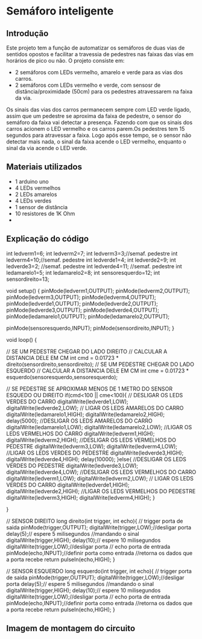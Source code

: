 # Semáforo inteligente

## Introdução

  Este projeto tem a função de automatizar os semáforos de duas vias de sentidos opostos e facilitar a travessia de pedestres nas faixas das vias em horários de pico ou não. O projeto consiste em:
  
  - 2 semáforos com LEDs vermelho, amarelo e verde para as vias dos carros.
  - 2 semáforos com LEDs vermelho e verde, com sensosr de distância/proximidade (50cm) para os pedestres atravessarem na faixa da via.

  Os sinais das vias dos carros permanecem sempre com LED verde ligado, assim que um pedestre se aproxima da faixa de pedestre, o sensor do semáforo da faixa vai detectar a presença. Fazendo com que os sinais dos carros acionem o LED vermelho e os carros parem.Os pedestres tem 15 segundos para atravessar a faixa. Logo após esse tempo, se o sensor não detectar mais nada, o sinal da faixa acende o LED vermelho, enquanto o sinal da via acende o LED verde.


## Materiais utilizados
  - 1 arduino uno
  - 4 LEDs vermelhos
  - 2 LEDs amarelos
  - 4 LEDs verdes
  - 1 sensor de distância
  - 10 resistores de 1K Ohm
  - 

## Explicação do código

int ledverm1=6;
int ledverm2=7; 
int ledverm3=3;//semaf. pedestre
int ledverm4=10;//semaf. pedestre
int ledverde1=4;
int ledverde2=9;
int ledverde3=2; //semaf. pedestre
int ledverde4=11; //semaf. pedestre
int ledamarelo1=5;
int ledamarelo2=8;
int sensoresquerdo=12;
int sensordireito=13;

void setup()
{
  pinMode(ledverm1,OUTPUT);
  pinMode(ledverm2,OUTPUT);
  pinMode(ledverm3,OUTPUT);
  pinMode(ledverm4,OUTPUT);
  pinMode(ledverde1,OUTPUT);
  pinMode(ledverde2,OUTPUT);
  pinMode(ledverde3,OUTPUT);
  pinMode(ledverde4,OUTPUT);
  pinMode(ledamarelo1,OUTPUT);
  pinMode(ledamarelo2,OUTPUT);
  
  pinMode(sensoresquerdo,INPUT);
  pinMode(sensordireito,INPUT);
}

void loop()
{
  
  // SE UM PEDESTRE CHEGAR DO LADO DIREITO
  // CALCULAR A DISTANCIA DELE EM CM
  int cmd = 0.01723 * direito(sensordireito,sensordireito);
  // SE UM PEDESTRE CHEGAR DO LADO ESQUERDO
  // CALCULAR A DISTANCIA DELE EM CM
  int cme = 0.01723 * esquerdo(sensoresquerdo,sensoresquerdo);
  
  // SE PEDESTRE SE APROXIMAR MENOS DE 1 METRO DO SENSOR ESQUEDO OU DIREITO
  if(cmd<100 || cme<100){ 
  	// DESLIGAR OS LEDS VERDES DO CARRO
    digitalWrite(ledverde1,LOW);
    digitalWrite(ledverde2,LOW);
    // LIGAR OS LEDS AMARELOS DO CARRO
    digitalWrite(ledamarelo1,HIGH);
    digitalWrite(ledamarelo2,HIGH);
    delay(5000);
    //DESLIGAR OS LEDS AMARELOS DO CARRO
    digitalWrite(ledamarelo1,LOW);
    digitalWrite(ledamarelo2,LOW);
    //LIGAR OS LEDS VERMELHOS DO CARRO
    digitalWrite(ledverm1,HIGH);
    digitalWrite(ledverm2,HIGH);
    //DESLIGAR OS LEDS VERMELHOS DO PEDESTRE
    digitalWrite(ledverm3,LOW);
    digitalWrite(ledverm4,LOW);
    //LIGAR OS LEDS VERDES DO PEDESTRE
    digitalWrite(ledverde3,HIGH);
    digitalWrite(ledverde4,HIGH);
    delay(10000);
  }else{
    //DESLIGAR OS LEDS VERDES DO PEDESTRE
    digitalWrite(ledverde3,LOW);
    digitalWrite(ledverde4,LOW);
    //DESLIGAR OS LEDS VERMELHOS DO CARRO
    digitalWrite(ledverm1,LOW);
    digitalWrite(ledverm2,LOW);
    // LIGAR OS LEDS VERDES DO CARRO
    digitalWrite(ledverde1,HIGH);
    digitalWrite(ledverde2,HIGH);
    //LIGAR OS LEDS VERMELHOS DO PEDESTRE
    digitalWrite(ledverm3,HIGH);
    digitalWrite(ledverm4,HIGH);
  }
  
}





// SENSOR DIREITO
long direito(int trigger, int echo){ 
  // trigger porta de saida
  pinMode(trigger,OUTPUT);
  digitalWrite(trigger,LOW);//desligar porta
  delay(5);// espere 5 milisegundos
  //mandando o sinal
  digitalWrite(trigger,HIGH);
  delay(10);// espere 10 milisegundos
  digitalWrite(trigger,LOW);//desligar porta
  // echo porta de entrada
  pinMode(echo,INPUT);//definir porta como entrada
  //retorna os dados que a porta recebe
  return pulseIn(echo,HIGH);
}

// SENSOR ESQUERDO
long esquerdo(int trigger, int echo){ 
  // trigger porta de saida
  pinMode(trigger,OUTPUT);
  digitalWrite(trigger,LOW);//desligar porta
  delay(5);// espere 5 milisegundos
  //mandando o sinal
  digitalWrite(trigger,HIGH);
  delay(10);// espere 10 milisegundos
  digitalWrite(trigger,LOW);//desligar porta
  // echo porta de entrada
  pinMode(echo,INPUT);//definir porta como entrada
  //retorna os dados que a porta recebe
  return pulseIn(echo,HIGH);
}



## Imagem de montagem do circuito

